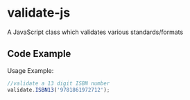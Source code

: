 validate-js
===========

A JavaScript class which validates various standards/formats


## Code Example

Usage Example:

```javascript
//validate a 13 digit ISBN number
validate.ISBN13('9781861972712');
```
